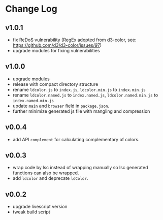 # Change Log

## v1.0.1

 - fix ReDoS vulnerability (RegEx adopted from d3-color, see: https://github.com/d3/d3-color/issues/97)
 - upgrade modules for fixing vulnerabilities


## v1.0.0
 
 - upgrade modules
 - release with compact directory structure
 - rename `ldcolor.js` to `index.js`, `ldcolor.min.js` to `index.min.js`
 - rename `ldcolor.named.js` to `index.named.js`, `ldcolor.named.min.js` to `index.named.min.js`
 - update `main` and `browser` field in `package.json`.
 - further minimize generated js file with mangling and compression


## v0.0.4

 - add API `complement` for calculating complementary of colors.


## v0.0.3

 - wrap code by lsc instead of wrapping manually so lsc generated functions can also be wrapped.
 - add `ldcolor` and deprecate `ldColor`.


## v0.0.2

 - upgrade livescript version
 - tweak build script
